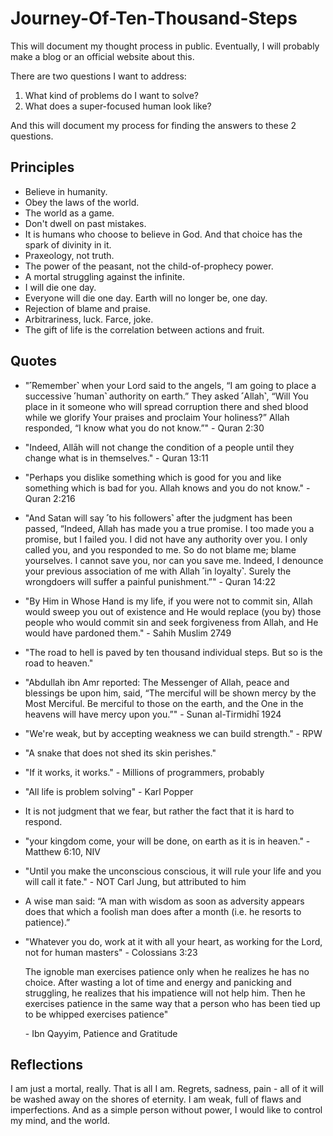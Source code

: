 # Journey-Of-Ten-Thousand-Steps

This will document my thought process in public. Eventually, I will probably make a blog or an official website about this. 

There are two questions I want to address:
 1. What kind of problems do I want to solve?
 2. What does a super-focused human look like?

And this will document my process for finding the answers to these 2 questions.

## Principles
- Believe in humanity.
- Obey the laws of the world.
- The world as a game.
- Don't dwell on past mistakes.
- It is humans who choose to believe in God. And that choice has the spark of divinity in it.
- Praxeology, not truth.
- The power of the peasant, not the child-of-prophecy power.
- A mortal struggling against the infinite.
- I will die one day.
- Everyone will die one day. Earth will no longer be, one day.
- Rejection of blame and praise.
- Arbitrariness, luck. Farce, joke.
- The gift of life is the correlation between actions and fruit.

## Quotes
- "˹Remember˺ when your Lord said to the angels, “I am going to place a successive ˹human˺ authority on earth.” They asked ˹Allah˺, “Will You place in it someone who will spread corruption there and shed blood while we glorify Your praises and proclaim Your holiness?” Allah responded, “I know what you do not know.”" - Quran 2:30
- "Indeed, Allāh will not change the condition of a people until they change what is in themselves." - Quran 13:11
- "Perhaps you dislike something which is good for you and like something which is bad for you. Allah knows and you do not know." - Quran 2:216
- "And Satan will say ˹to his followers˺ after the judgment has been passed, “Indeed, Allah has made you a true promise. I too made you a promise, but I failed you. I did not have any authority over you. I only called you, and you responded to me. So do not blame me; blame yourselves. I cannot save you, nor can you save me. Indeed, I denounce your previous association of me with Allah ˹in loyalty˺. Surely the wrongdoers will suffer a painful punishment.”" - Quran 14:22
- "By Him in Whose Hand is my life, if you were not to commit sin, Allah would sweep you out of existence and He would replace (you by) those people who would commit sin and seek forgiveness from Allah, and He would have pardoned them." - Sahih Muslim 2749
- "The road to hell is paved by ten thousand individual steps. But so is the road to heaven."
- "Abdullah ibn Amr reported: The Messenger of Allah, peace and blessings be upon him, said, “The merciful will be shown mercy by the Most Merciful. Be merciful to those on the earth, and the One in the heavens will have mercy upon you.”" - Sunan al-Tirmidhī 1924
- "We're weak, but by accepting weakness we can build strength." - RPW
- "A snake that does not shed its skin perishes."
- "If it works, it works." - Millions of programmers, probably
- "All life is problem solving" - Karl Popper
- It is not judgment that we fear, but rather the fact that it is hard to respond.
- "your kingdom come, your will be done, on earth as it is in heaven." - Matthew 6:10, NIV
- "Until you make the unconscious conscious, it will rule your life and you will call it fate." - NOT Carl Jung, but attributed to him
- A wise man said: “A man with wisdom as soon as adversity appears does that which a
foolish man does after a month (i.e. he resorts to patience).”
- "Whatever you do, work at it with all your heart, as working for the Lord, not for human masters" - Colossians 3:23

  The ignoble man exercises patience only when he realizes he has no choice. After
wasting a lot of time and energy and panicking and struggling, he realizes that his
impatience will not help him. Then he exercises patience in the same way that a person
who has been tied up to be whipped exercises patience"

  \- Ibn Qayyim, Patience and Gratitude

## Reflections
I am just a mortal, really. That is all I am. Regrets, sadness, pain - all of it will be washed away on the shores of eternity. I am weak, full of flaws and imperfections. And as a simple person without power, I would like to control my mind, and the world.
